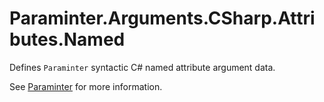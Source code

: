 # Paraminter.Arguments.CSharp.Attributes.Named

Defines `Paraminter` syntactic C# named attribute argument data.

See [Paraminter](https://www.github.com/Paraminter/Paraminter) for more information.
